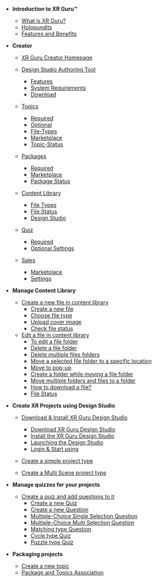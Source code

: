 <!-- docs/_sidebar.md -->

- **Introduction to XR Guru™**
  - [What is XR Guru?](/basic)
  - [Holopundits](/basic?id=Holopundits)
  - [Features and Benefits](/basic?id=xr-guru-features-and-benefits)


- **Creator**
  - [XR Guru Creator Homepage](/Creator)
  - [Design Studio Authoring Tool](/Creator?id=design-studio-authoring-tool)
    - [Features](/Creator?id=features)
    - [System Requirements](/Creator?id=system-requirements)
    - [Download](/Creator?id=download)
  - [Topics](/Topics)
    - [Required](/Topics)
    - [Optional](/Topics?id=Optional)
    - [File-Types](/Topics?id=File-Types)
    - [Marketplace](/Topics?id=Marketplace)
    - [Topic-Status](/Topics?id=Topic-Status)
 
  - [Packages](/Packages)
    - [Required](/Packages?id=Required)
    - [Marketplace](/Packages?Id=Marketplace)
    - [Package Status](/Packages)
  - [Content Library](/ContentLibrary)
    - [File Types](/ContentLibrary?id=File-Types)
    - [File Status](/ContentLibrary?id=File-Status)
    - [Design Studio](/ContentLibrary?id=Design-Studio)
  - [Quiz](/Quiz)
    - [Required](/Quiz?id=Required)
    - [Optional Settings](/Quiz?id=Optional-Settings)
  - [Sales](/Sales?id=Sales)
    - [Marketplace](/Sales?id=Marketplace)
    - [Settings](/Sales?id=Settings)
 
 
- **Manage Content Library**
  - [Create a new file in content library](/ContentLibrary.md?id=Create-a-new-file)
      - [Create a new file](/ContentLibrary?id=Create-a-new-file)  
      - [Choose file type](/ContentLibrary?id=Choose-file-type)  
      - [Upload cover image](/ContentLibrary?id=Upload-cover-image)  
      - [Check file status](/ContentLibrary?id=Check-file-status)  
  - [Edit a file in content library]()
     - [To edit a file folder](/ContentLibrary?id=To-edit-a-file-folder)  
     - [Delete a file folder](/ContentLibrary?id=Delete-a-file-folder)  
     - [Delete multiple files folders](/ContentLibrary?id=Delete-multiple-files-folders)  
     - [Move a selected file folder to a specific location](/ContentLibrary?id=move-a-selected-filefolder-to-a-specific-location-within-the-content-library)  
     - [Move to pop-up](/ContentLibrary?id=Move-to-pop-up)
     - [Create a folder while moving a file folder](/ContentLibrary?id=Create-a-folder-while-moving-a-file-folder) 
     - [Move multiple folders and files to a folder](/ContentLibrary?id=Move-multiple-folders-and-files-to-a-folder) 
     - [How to download a file?](/ContentLibrary?id=How-to-download-a-file?)  
     - [File Status](/ContentLibrary?id=File-Status)  
                                   
- **Create XR Projects using Design Studio**

  - [Download &amp; Install XR Guru Design Studio ](Install?id=Design-Studio)
      - [Download XR Guru Design Studio](Install?id=Download-XR-Guru-Design-Studio)
      - [Install the XR Guru Design Studio](Install?id=Install-the-XR-Guru-Design-Studio)
      - [Launching the Design Studio](Install?id=Launch-the-Design-Studio )
      - [Login & Start using](Install?id=Login-to-Design-Studio)
  
  - [Create a simple project type]()
  - [Create a Multi Scene project type]()
 
                                           
- **Manage quizzes for your projects**
   - [Create a quiz and add questions to it](/Quiz?id=Create-a-new-Quiz)
     - [Create a new Quiz](/Quiz?id=Create-a-new-Quiz)
     - [Create a new Question](/Quiz?id=Create-a-new-Question)
     - [Multiple-Choice Single Selection Question](/Quiz?id=Create-a-Multiple-Choice-Single-Selection-Question)
     - [Multiple-Choice Multi Selection Question](/Quiz?id=Multiple-Choice-Multi-Selection-Question)
     - [Matching type Question](/Quiz?id=Matching-type-Question)
     - [Cycle type Quiz](/Quiz?id=Cycle-type-Quiz)
     - [Puzzle type Quiz](/Quiz?id=Puzzle-type-Quiz)
                                               
- **Packaging projects**
   - [Create a new topic ]()
   - [Package and Topics Association]()
 
                                    

